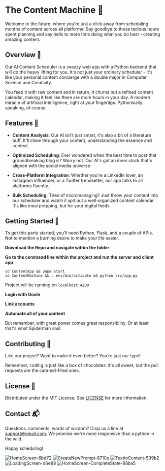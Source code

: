 # The Content Machine 🚀

Welcome to the future, where you're just a click away from scheduling months of content across all platforms! Say goodbye to those tedious hours spent planning and say hello to more time doing what you do best - creating amazing content.

## Overview 📖

Our AI Content Scheduler is a snazzy web app with a Python backend that will do the heavy lifting for you. It's not just your ordinary scheduler - it's like your personal content concierge with a double major in Computer Science and Creativity.

You feed it with raw content and in return, it churns out a refined content calendar, making it feel like there are more hours in your day. A modern miracle of artificial intelligence, right at your fingertips. Pythonically speaking, of course.

## Features 🎯

- **Content Analysis**: Our AI isn't just smart, it's also a bit of a literature buff. It'll chew through your content, understanding the essence and context.

- **Optimized Scheduling**: Ever wondered when the best time to post that groundbreaking blog is? Worry not. Our AI's got an inner clock that's aligned with the social media universe.

- **Cross-Platform Integration**: Whether you're a LinkedIn lover, an Instagram influencer, or a Twitter trendsetter, our app talks to all platforms fluently.

- **Bulk Scheduling**: Tired of micromanaging? Just throw your content into our scheduler and watch it spit out a well-organized content calendar. It's like meal prepping, but for your digital feeds.

## Getting Started 🚀

To get this party started, you'll need Python, Flask, and a couple of APIs. Not to mention a burning desire to make your life easier.

**Download the Repo and navigate within the folder**

**Go to the command line within the project and run the server and client app**
```
cd ContentApp && pnpm start
cd ContentMachine && . env/bin/activate && python src/app.py
```
Project will be running on `localhost:4200`

**Login with Goole**

**Link accounts**

**Automate all of your content**

But remember, with great power comes great responsibility. Or at least that's what Spiderman said.

## Contributing 🤝

Like our project? Want to make it even better? You're just our type!

Remember, coding is just like a box of chocolates: it's all sweet, but the pull requests are the caramel-filled ones.

## License 📝

Distributed under the MIT License. See [LICENSE](#) for more information.

## Contact 📬

Questions, comments, words of wisdom? Drop us a line at [support@email.com](mailto:support@email.com). We promise we're more responsive than a python in the wild.

Happy scheduling!

![HomeScreen-6bd72](https://github.com/ai-akuma/ContentMachineComplete/assets/7444521/5d1b82f7-8376-43dc-98ae-e65388aad7df)
![CreateNewPrompt-8710e](https://github.com/ai-akuma/ContentMachineComplete/assets/7444521/8f01f93c-75c0-4796-83d5-a33ed07b9395)
![TexttoContent-539b2](https://github.com/ai-akuma/ContentMachineComplete/assets/7444521/3627af76-0ac0-47d9-9be0-6644f79b437d)
![LoadingScreen-d6e88](https://github.com/ai-akuma/ContentMachineComplete/assets/7444521/00cf272d-9be9-40ea-b964-4a971a68aa30)
![HomeScreen-CompleteState-98ba5](https://github.com/ai-akuma/ContentMachineComplete/assets/7444521/07573318-d056-4714-9f95-5b3151c831ad)

